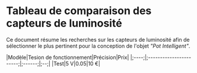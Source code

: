 # Tableau de comparaison des capteurs de luminosité

Ce document résume les recherches sur les capteurs de luminosité afin de sélectionner le plus pertinent pour la conception de l'objet *"Pot Intelligent"*.

|Modèle|Tesion de fonctionnement|Précision|Prix|
|;----;|;-----------------------;|;------;|;--;|
|Test|5 V|0.05|10 €|